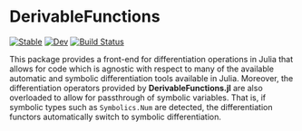 # DerivableFunctions

[![Stable](https://img.shields.io/badge/docs-stable-blue.svg)](https://RafaelArutjunjan.github.io/DerivableFunctions.jl/stable)
[![Dev](https://img.shields.io/badge/docs-dev-blue.svg)](https://RafaelArutjunjan.github.io/DerivableFunctions.jl/dev)
[![Build Status](https://github.com/RafaelArutjunjan/DerivableFunctions.jl/workflows/CI/badge.svg)](https://github.com/RafaelArutjunjan/DerivableFunctions.jl/actions)


This package provides a front-end for differentiation operations in Julia that allows for code which is agnostic with respect to many of the available automatic and symbolic differentiation tools available in Julia. Moreover, the differentiation operators provided by **DerivableFunctions.jl** are also overloaded to allow for passthrough of symbolic variables. That is, if symbolic types such as `Symbolics.Num` are detected, the differentiation functors automatically switch to symbolic differentiation.
